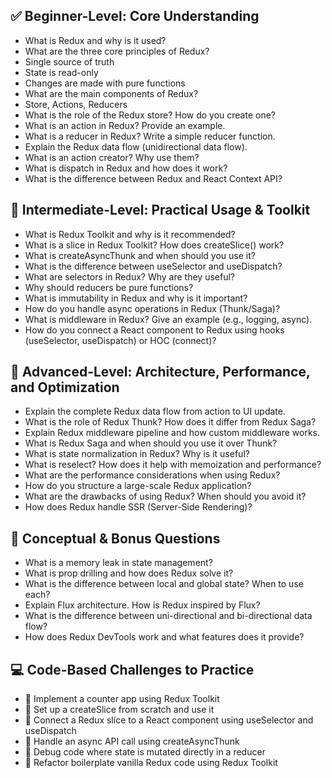 ## ✅ Beginner-Level: Core Understanding
- What is Redux and why is it used?
- What are the three core principles of Redux?
- Single source of truth
- State is read-only
- Changes are made with pure functions
- What are the main components of Redux?
- Store, Actions, Reducers
- What is the role of the Redux store? How do you create one?
- What is an action in Redux? Provide an example.
- What is a reducer in Redux? Write a simple reducer function.
- Explain the Redux data flow (unidirectional data flow).
- What is an action creator? Why use them?
- What is dispatch in Redux and how does it work?
- What is the difference between Redux and React Context API?

## 🧩 Intermediate-Level: Practical Usage & Toolkit
- What is Redux Toolkit and why is it recommended?
- What is a slice in Redux Toolkit? How does createSlice() work?
- What is createAsyncThunk and when should you use it?
- What is the difference between useSelector and useDispatch?
- What are selectors in Redux? Why are they useful?
- Why should reducers be pure functions?
- What is immutability in Redux and why is it important?
- How do you handle async operations in Redux (Thunk/Saga)?
- What is middleware in Redux? Give an example (e.g., logging, async).
- How do you connect a React component to Redux using hooks (useSelector, useDispatch) or HOC (connect)?

## 🚀 Advanced-Level: Architecture, Performance, and Optimization
- Explain the complete Redux data flow from action to UI update.
- What is the role of Redux Thunk? How does it differ from Redux Saga?
- Explain Redux middleware pipeline and how custom middleware works.
- What is Redux Saga and when should you use it over Thunk?
- What is state normalization in Redux? Why is it useful?
- What is reselect? How does it help with memoization and performance?
- What are the performance considerations when using Redux?
- How do you structure a large-scale Redux application?
- What are the drawbacks of using Redux? When should you avoid it?
- How does Redux handle SSR (Server-Side Rendering)?

## 🧠 Conceptual & Bonus Questions
- What is a memory leak in state management?
- What is prop drilling and how does Redux solve it?
- What is the difference between local and global state? When to use each?
- Explain Flux architecture. How is Redux inspired by Flux?
- What is the difference between uni-directional and bi-directional data flow?
- How does Redux DevTools work and what features does it provide?

## 💻 Code-Based Challenges to Practice
- 🔹 Implement a counter app using Redux Toolkit
- 🔹 Set up a createSlice from scratch and use it
- 🔹 Connect a Redux slice to a React component using useSelector and useDispatch
- 🔹 Handle an async API call using createAsyncThunk
- 🔹 Debug code where state is mutated directly in a reducer
- 🔹 Refactor boilerplate vanilla Redux code using Redux Toolkit

